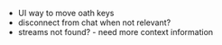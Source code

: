- UI way to move oath keys
- disconnect from chat when not relevant?
- streams not found? - need more context information
